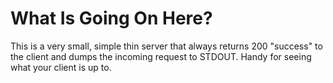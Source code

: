 # What Is Going On Here?

This is a very small, simple thin server that always returns 200 "success" to the client and dumps the incoming request to STDOUT. Handy for seeing what your client is up to.
